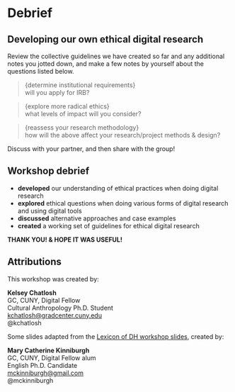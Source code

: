 # Debrief

## Developing our own ethical digital research

Review the collective guidelines we have created so far and any additional notes you jotted down, and make a few notes by yourself about the questions listed below. 

> {determine institutional requirements}  
 will you apply for IRB? 

> {explore more radical ethics}  
what levels of impact will you consider?

> {reassess your research methodology}  
how will the above affect your research/project methods & design?

Discuss with your partner, and then share with the group!

## Workshop debrief

* **developed** our understanding of ethical practices when doing digital research
* **explored** ethical questions when doing various forms of digital research and using digital tools
* **discussed** alternative approaches and case examples
* **created** a working set of guidelines for ethical digital research 

**THANK YOU! & HOPE IT WAS USEFUL!**

## Attributions

This workshop was created by:

**Kelsey Chatlosh**  
GC, CUNY, Digital Fellow  
Cultural Anthropology Ph.D. Student  
kchatlosh@gradcenter.cuny.edu  
@kchatlosh  

Some slides adapted from the [Lexicon of DH workshop slides](http://tinyurl.com/lexiconofdh), created by:

**Mary Catherine Kinniburgh**  
GC, CUNY, Digital Fellow alum  
English Ph.D. Candidate  
mckinniburgh@gmail.com  
@mckinniburgh  



